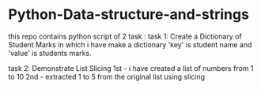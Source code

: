 # Python-Data-structure-and-strings
this repo contains python script of 2 task :
task 1: Create a Dictionary of Student Marks
in which i have make a dictionary 'key' is student name and 'value' is students marks.

task 2: Demonstrate List Slicing
  1st - i have created a list of numbers from 1 to 10
  2nd - extracted 1 to 5 from the original list using slicing 
